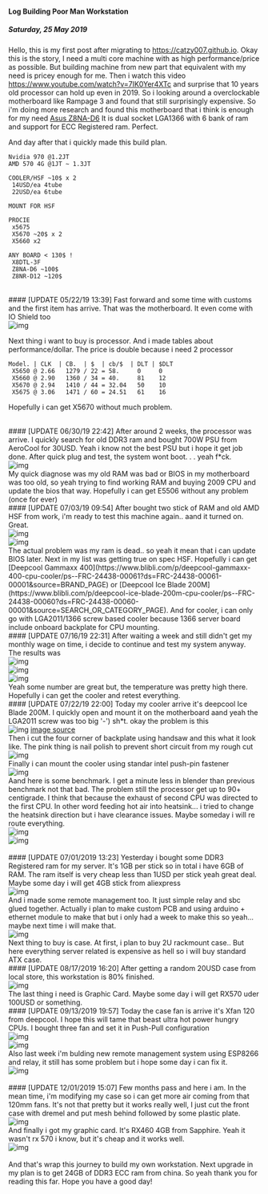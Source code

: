#### Log Building Poor Man Workstation
##### *Saturday, 25 May 2019*

Hello, this is my first post after migrating to <https://catzy007.github.io>. Okay this 
is the story, I need a multi core machine with as high 
performance/price as possible. But building machine from new part that 
equivalent with my need is pricey enough for me. Then i watch 
this video <https://www.youtube.com/watch?v=7IK0Yer4XTc> and surprise 
that 10 years old processor can hold up even in 2019. So i looking around a 
overclockable motherboard like Rampage 3 and found that still surprisingly 
expensive. So i'm doing more research and found this motherboard that 
i think is enough for my need [Asus Z8NA-D6](https://www.asus.com/Commercial-Servers-Workstations/Z8NAD6/) 
It is dual socket LGA1366 with 6 bank of ram and support for ECC 
Registered ram. Perfect.

And day after that i quickly made this build plan.

```
Nvidia 970 @1.2JT
AMD 570 4G @1JT ~ 1.3JT

COOLER/HSF ~10$ x 2
 14USD/ea 4tube
 22USD/ea 6tube

MOUNT FOR HSF

PROCIE
 x5675
 X5670 ~20$ x 2
 X5660 x2

ANY BOARD < 130$ !
 X8DTL-3F
 Z8NA-D6 ~100$
 Z8NR-D12 ~120$
```

<br>
#### [UPDATE 05/22/19 13:39]
Fast forward and some time with customs and the first item has arrive. 
That was the motherboard. It even come with IO Shield too
<div class="row">
    <div class="col-sm-3"></div>
    <div class="col-sm-6">
        <div class="thumbnail">
            <img class="img-responsive" src="./posts/2019-05-25-log-building-poor-man-workstation/1.jpg" alt="img">
        </div>
    </div>
    <div class="col-sm-3"></div>
</div>

Next thing i want to buy is processor. And i made tables about 
performance/dollar. The price is double because i need 2 processor
```
Model. | CLK  | CB.  | $  | cb/$  | DLT | $DLT
 X5650 @ 2.66   1279 / 22 = 58.     0     0
 X5660 @ 2.90   1360 / 34 = 40.     81    12
 X5670 @ 2.94   1410 / 44 = 32.04   50    10
 X5675 @ 3.06   1471 / 60 = 24.51   61    16
```
Hopefully i can get X5670 without much problem.

<br>
#### [UPDATE 06/30/19 22:42]
After around 2 weeks, the processor was arrive. I quickly search for old DDR3 ram and bought 700W PSU from AeroCool for 30USD.
Yeah i know not the best PSU but i hope it get job done. After quick plug and test, the system wont boot. . . yeah f*ck. 
<div class="row">
    <div class="col-sm-3"></div>
    <div class="col-sm-6">
        <div class="thumbnail">
            <img class="img-responsive" src="./posts/2019-05-25-log-building-poor-man-workstation/2.jpg" alt="img">
        </div>
    </div>
    <div class="col-sm-3"></div>
</div>
My quick diagnose was my old RAM was bad or BIOS in my motherboard was too old, so yeah trying to find working 
RAM and buying 2009 CPU and update the bios that way. Hopefully i can get E5506 without any problem (once for ever)

<br>
#### [UPDATE 07/03/19 09:54]
After bought two stick of RAM and old AMD HSF from work, i'm ready to test this machine again.. aand it turned on. Great.
<div class="row">
    <div class="col-sm-3"></div>
    <div class="col-sm-6">
        <div class="thumbnail">
            <img class="img-responsive" src="./posts/2019-05-25-log-building-poor-man-workstation/3.jpg" alt="img">
        </div>
    </div>
    <div class="col-sm-3"></div>
</div>
<div class="row">
    <div class="col-sm-3"></div>
    <div class="col-sm-6">
        <div class="thumbnail">
            <img class="img-responsive" src="./posts/2019-05-25-log-building-poor-man-workstation/4.jpg" alt="img">
        </div>
    </div>
    <div class="col-sm-3"></div>
</div>
The actual problem was my ram is dead.. so yeah it mean that i can update BIOS later. Next in my list was getting true on spec HSF.
Hopefully i can get [Deepcool Gammaxx 400](https://www.blibli.com/p/deepcool-gammaxx-400-cpu-cooler/ps--FRC-24438-00061?ds=FRC-24438-00061-00001&source=BRAND_PAGE) or [Deepcool Ice Blade 200M](https://www.blibli.com/p/deepcool-ice-blade-200m-cpu-cooler/ps--FRC-24438-00060?ds=FRC-24438-00060-00001&source=SEARCH_OR_CATEGORY_PAGE). And for cooler, i can only go with LGA2011/1366 screw 
based cooler because 1366 server board include onboard backplate for CPU mounting.

<br>
#### [UPDATE 07/16/19 22:31]
After waiting a week and still didn't get my monthly wage on time, i decide to continue and test my system anyway. The results was
<div class="row">
    <div class="col-sm-3"></div>
    <div class="col-sm-6">
        <div class="thumbnail">
            <img class="img-responsive" src="./posts/2019-05-25-log-building-poor-man-workstation/5.jpg" alt="img">
        </div>
    </div>
    <div class="col-sm-3"></div>
</div>
<div class="row">
    <div class="col-sm-3"></div>
    <div class="col-sm-6">
        <div class="thumbnail">
            <img class="img-responsive" src="./posts/2019-05-25-log-building-poor-man-workstation/6.jpg" alt="img">
        </div>
    </div>
    <div class="col-sm-3"></div>
</div>
<div class="row">
    <div class="col-sm-3"></div>
    <div class="col-sm-6">
        <div class="thumbnail">
            <img class="img-responsive" src="./posts/2019-05-25-log-building-poor-man-workstation/7.jpg" alt="img">
        </div>
    </div>
    <div class="col-sm-3"></div>
</div>
Yeah some number are great but, the temperature was pretty high there. Hopefully i can get the cooler and retest everything.

<br>
#### [UPDATE 07/22/19 22:00]
Today my cooler arrive it's deepcool Ice Blade 200M. I quickly open and mount it on the motherboard aand yeah the LGA2011 screw was too big '-') sh*t.
okay the problem is this
<div class="row">
    <div class="col-sm-3"></div>
    <div class="col-sm-6">
        <div class="thumbnail">
            <img class="img-responsive" src="./posts/2019-05-25-log-building-poor-man-workstation/add1.jpg" alt="img">
			<a href="https://forums.servethehome.com/index.php?threads/guide-1356-1366-xeon-aftermarket-heatsink-selection-installation.5003/">image source</a>
        </div>
    </div>
    <div class="col-sm-3"></div>
</div>
Then i cut the four corner of backplate using handsaw and this what it look like. The pink thing is nail polish to prevent short circuit from my rough cut
<div class="row">
    <div class="col-sm-3"></div>
    <div class="col-sm-6">
        <div class="thumbnail">
            <img class="img-responsive" src="./posts/2019-05-25-log-building-poor-man-workstation/8.jpg" alt="img">
        </div>
    </div>
    <div class="col-sm-3"></div>
</div>
Finally i can mount the cooler using standar intel push-pin fastener
<div class="row">
    <div class="col-sm-3"></div>
    <div class="col-sm-6">
        <div class="thumbnail">
            <img class="img-responsive" src="./posts/2019-05-25-log-building-poor-man-workstation/9.jpg" alt="img">
        </div>
    </div>
    <div class="col-sm-3"></div>
</div>
Aand here is some benchmark. I get a minute less in blender than previous benchmark not that bad. The problem still the processor get up to 90+ centigrade.
I think that because the exhaust of second CPU was directed to the first CPU. In other word feeding hot air into heatsink... i tried to change the heatsink direction but i have clearance issues. Maybe someday i will re route everything.
<div class="row">
    <div class="col-sm-3"></div>
    <div class="col-sm-6">
        <div class="thumbnail">
            <img class="img-responsive" src="./posts/2019-05-25-log-building-poor-man-workstation/10.jpg" alt="img">
        </div>
    </div>
    <div class="col-sm-3"></div>
</div>
<div class="row">
    <div class="col-sm-3"></div>
    <div class="col-sm-6">
        <div class="thumbnail">
            <img class="img-responsive" src="./posts/2019-05-25-log-building-poor-man-workstation/11.jpg" alt="img">
        </div>
    </div>
    <div class="col-sm-3"></div>
</div>

<br>
#### [UPDATE 07/01/2019 13:23]
Yesterday i bought some DDR3 Registered ram for my server. It's 1GB per stick so in total i have 6GB of RAM. 
The ram itself is very cheap less than 1USD per stick yeah great deal. Maybe some day i will get 4GB stick from aliexpress
<div class="row">
    <div class="col-sm-3"></div>
    <div class="col-sm-6">
        <div class="thumbnail">
            <img class="img-responsive" src="./posts/2019-05-25-log-building-poor-man-workstation/12.jpg" alt="img">
        </div>
    </div>
    <div class="col-sm-3"></div>
</div>
And i made some remote management too. It just simple relay and sbc glued together. Actually i plan to make 
custom PCB and using arduino + ethernet module to make that but i only had a week to make this so yeah... maybe next time i will make that.
<div class="row">
    <div class="col-sm-3"></div>
    <div class="col-sm-6">
        <div class="thumbnail">
            <img class="img-responsive" src="./posts/2019-05-25-log-building-poor-man-workstation/13.jpg" alt="img">
        </div>
    </div>
    <div class="col-sm-3"></div>
</div>
Next thing to buy is case. At first, i plan to buy 2U rackmount case.. But here everything server related is expensive as hell so i will buy standard ATX case.

<br>
#### [UPDATE 08/17/2019 16:20]
After getting a random 20USD case from local store, this workstation is 80% finished. 
<div class="row">
    <div class="col-sm-3"></div>
    <div class="col-sm-6">
        <div class="thumbnail">
            <img class="img-responsive" src="./posts/2019-05-25-log-building-poor-man-workstation/14.jpg" alt="img">
        </div>
    </div>
    <div class="col-sm-3"></div>
</div>
The last thing i need is Graphic Card. Maybe some day i will get RX570 uder 100USD or something.

<br>
#### [UPDATE 09/13/2019 19:57]
Today the case fan is arrive it's Xfan 120 from deepcool. I hope this will tame that beast ultra hot power hungry CPUs. 
I bought three fan and set it in Push-Pull configuration
<div class="row">
    <div class="col-sm-3"></div>
    <div class="col-sm-6">
        <div class="thumbnail">
            <img class="img-responsive" src="./posts/2019-05-25-log-building-poor-man-workstation/15.jpg" alt="img">
        </div>
    </div>
    <div class="col-sm-3"></div>
</div>
<div class="row">
    <div class="col-sm-3"></div>
    <div class="col-sm-6">
        <div class="thumbnail">
            <img class="img-responsive" src="./posts/2019-05-25-log-building-poor-man-workstation/16.jpg" alt="img">
        </div>
    </div>
    <div class="col-sm-3"></div>
</div>
Also last week i'm bulding new remote management system using ESP8266 and relay, it still has some problem but i hope some day i can fix it.
<div class="row">
    <div class="col-sm-3"></div>
    <div class="col-sm-6">
        <div class="thumbnail">
            <img class="img-responsive" src="./posts/2019-05-25-log-building-poor-man-workstation/17.jpg" alt="img">
        </div>
    </div>
    <div class="col-sm-3"></div>
</div>

<br>
#### [UPDATE 12/01/2019 15:07]
Few months pass and here i am. In the mean time, i'm modifying my case so i can get more air coming from that 120mm fans.
It's not that pretty but it works really well, I just cut the front case with dremel and put mesh behind followed by some plastic plate.
<div class="row">
    <div class="col-sm-3"></div>
    <div class="col-sm-6">
        <div class="thumbnail">
            <img class="img-responsive" src="./posts/2019-05-25-log-building-poor-man-workstation/18.jpg" alt="img">
        </div>
    </div>
    <div class="col-sm-3"></div>
</div>
And finally i got my graphic card. It's RX460 4GB from Sapphire. Yeah it wasn't rx 570 i know, but it's cheap and it works well.
<div class="row">
    <div class="col-sm-3"></div>
    <div class="col-sm-6">
        <div class="thumbnail">
            <img class="img-responsive" src="./posts/2019-05-25-log-building-poor-man-workstation/19.jpg" alt="img">
        </div>
    </div>
    <div class="col-sm-3"></div>
</div>

<br>
And that's wrap this journey to build my own workstation. Next upgrade in my plan is to get 24GB of DDR3 ECC ram from china. So yeah 
thank you for reading this far. Hope you have a good day!